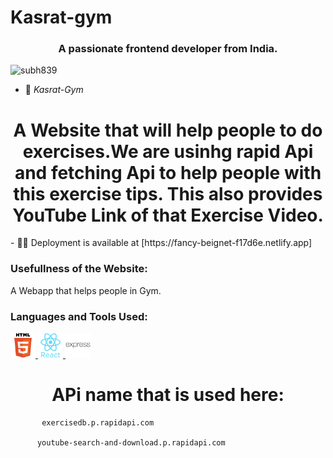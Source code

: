 # Kasrat-gym

          
<h3 align="center">A passionate frontend developer from India.</h3>

<p align="left"> <img src="https://komarev.com/ghpvc/?username=subh839&label=Profile%20views&color=0e75b6&style=flat" alt="subh839" /> </p>

- 🔭  *Kasrat-Gym*
 <h1 align="center">A Website that will help people to do exercises.We are usinhg rapid Api and fetching Api to help people with this exercise tips. This also provides YouTube Link of that Exercise Video. </h1>
- 👨‍💻  Deployment is available at [https://fancy-beignet-f17d6e.netlify.app]

<h3 align="left">Usefullness of the Website:</h3>
<p align="left">
          A Webapp that helps people in Gym.
</p>

<h3 align="left">Languages and Tools Used:</h3>
  <a href="https://www.w3.org/html/" target="_blank" rel="noreferrer"> <img src="https://raw.githubusercontent.com/devicons/devicon/master/icons/html5/html5-original-wordmark.svg" alt="html5" width="40" height="40"/> </a> 
  <a href="https://reactjs.org/" target="_blank" rel="noreferrer"> <img src="https://raw.githubusercontent.com/devicons/devicon/master/icons/react/react-original-wordmark.svg" alt="react" width="40" height="40"/> </a>
  <a href="https://expressjs.com" target="_blank" rel="noreferrer"> <img src="https://raw.githubusercontent.com/devicons/devicon/master/icons/express/express-original-wordmark.svg" alt="express" width="40" height="40"/> </a>
  </p>
 <h1 align="center">APi name that is used here: </h1>
<p align="left">
          
           exercisedb.p.rapidapi.com
          
          youtube-search-and-download.p.rapidapi.com
</p>



